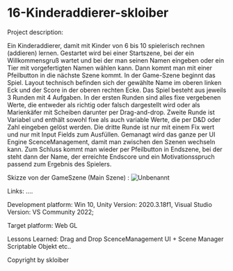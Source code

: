 # 16-Kinderaddierer-skloiber

Project description:

Ein Kinderaddierer, damit mit Kinder von 6 bis 10 spielerisch rechnen (addieren) lernen. 
Gestartet wird bei einer Startszene, bei der ein Willkommensgruß wartet und bei der man seinen Namen eingeben oder ein Tier mit vorgefertigten Namen wählen kann. Dann kommt man mit einer Pfeilbutton in die nächste Szene kommt.
In der Game-Szene beginnt das Spiel. Layout technisch befinden sich der gewählte Name im oberen linken Eck und der Score in der oberen rechten Ecke. Das Spiel besteht aus jeweils 3 Runden mit 4 Aufgaben. In der ersten Runden sind alles fixe vergebenen Werte, die entweder als richtig oder falsch dargestellt wird oder als Marienkäfer mit Scheiben darunter per Drag-and-drop. Zweite Runde ist Variabel und enthält sowohl fixe als auch variable Werte, die per D&D oder Zahl eingeben gelöst werden. Die dritte Runde ist nur mit einem Fix wert und nur mit Input Fields zum Ausfüllen. Gemanagt wird das ganze per UI Engine ScenceManagement, damit man zwischen den Szenen wechseln kann.
Zum Schluss kommt man wieder per Pfeilbutton in Endszene, bei der steht dann der Name, der erreichte Endscore und ein Motivationsspruch passend zum Ergebnis des Spielers.

Skizze von der GameSzene (Main Szene) :
![Unbenannt](https://user-images.githubusercontent.com/100835089/166883055-f0c3cacc-8be7-4d35-a336-1dd7066fe7d9.JPG)

Links:
....


Development platform:
Win 10, Unity Version: 2020.3.18f1, Visual Studio Version: VS Community 2022;

Target platform:
Web GL

Lessons Learned:
Drag and Drop
ScenceManagement UI + Scene Manager
Scriptable Objekt
etc..

Copyright by skloiber
